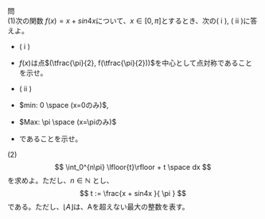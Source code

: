問<br>
(1)次の関数 $f(x) = x + sin4x$について、$x \in {[0, \pi]}$とするとき、次の( i ), ( ii )に答えよ。

* ( i )
* $f(x)$は点$(\tfrac{\pi}{2}, f(\tfrac{\pi}{2}))$を中心として点対称であることを示せ。

* ( ii )
* $min: 0 \space (x=0のみ)$,
* $Max: \pi \space (x=\piのみ)$
* であることを示せ。

(2)
$$
\int_0^{n\pi} \lfloor{t}\rfloor + t \space dx
$$
を求めよ。ただし、$n \in \mathbb{N}$ とし、
$$
t := \frac{x + sin4x }{ \pi }
$$
である。ただし、$\lfloor A\rfloor$は、Aを超えない最大の整数を表す。
